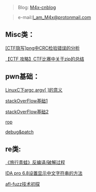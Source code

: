 > Blog: [M4x-cnblog](http://www.cnblogs.com/WangAoBo/)

> e-mail:I_am_M4x@protonmail.com

## Misc类：

[\[CTF隐写\]png中CRC检验错误的分析](http://www.cnblogs.com/WangAoBo/p/7108278.html)

[【CTF 攻略】CTF比赛中关于zip的总结](http://www.cnblogs.com/WangAoBo/p/6944477.html)

## pwn基础：

[LinuxC下argc,argv\[ \]的意义](http://www.cnblogs.com/WangAoBo/p/6366600.html)

[stackOverFlow基础1](https://github.com/M4xW4n9/my_repo/tree/master/programSec/lab2)

[stackOverFlow基础2](https://github.com/M4xW4n9/my_repo/tree/master/islab/stackOverflow)

[rop](https://github.com/M4xW4n9/my_repo/tree/master/islab/rop)

[debug&patch](https://github.com/M4xW4n9/my_repo/tree/master/islab/debug%26patch)


## re类:
[《旅行青蛙》反编译/破解过程](http://www.cnblogs.com/WangAoBo/p/8419155.html)

[IDA pro 6.8设置显示中文字符串的方法](http://www.cnblogs.com/WangAoBo/p/7636335.html)

[afl-fuzz技术初探](http://www.cnblogs.com/WangAoBo/p/8280352.html)
